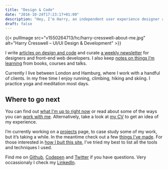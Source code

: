```yaml
---
title: "Design & Code"
date: "2016-10-24T17:23:17+01:00"
description: "Hey, I’m Harry, an independent user experience designer and front-end developer from London, England."
draft: false
---
```


{{< pullImage src="v1550264713/hc/harry-cresswell-about-me.jpg" alt="Harry Cresswell – UI/UI Design & Development" >}}

I write [articles on design and code](/articles/) and curate [a weekly newsletter](/newsletter/) for designers and front-end web developers. I also keep [notes on things I’m learning](/notes/) from books, courses and talks.

Currently I live between London and Hamburg, where I work with a handful of clients. In my free time I enjoy running, climbing, hiking and skiing. I practice yoga and meditation most days.


## Where to go next

You can find out [what I'm up to right now](/now/) or read about some of the ways you can [work with me](/how/). Alternatively, take a look at [my CV](https://harrycresswell.com/pdf/harry-cresswell-cv-april-19.pdf) to get an idea of my experience.

I’m currently working on a [projects](/projects/) page, to case study some of my work, but it’s taking a while. In the meantime check out a few [things I’ve made](/things/). For those interested in [how I buit this site](/build/), I’ve tried my best to list all the tools and techniques I used. 

Find me on [Github](https://github.com/harrycresswell), [Codepen](https://codepen.io/harrycresswell) and [Twitter](https://twitter.com/harrycresswell) if you have questions. Very occassionaly I check my [LinkedIn](https://uk.linkedin.com/in/harrycresswell).